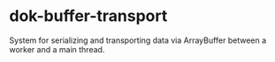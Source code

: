 # dok-buffer-transport
System for serializing and transporting data via ArrayBuffer between a worker and a main thread.


